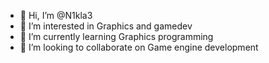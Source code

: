 - 👋 Hi, I’m @N1kla3
- 👀 I’m interested in Graphics and gamedev
- 🌱 I’m currently learning Graphics programming
- 💞️ I’m looking to collaborate on Game engine development

<!---
N1kla3/N1kla3 is a ✨ special ✨ repository because its `README.md` (this file) appears on your GitHub profile.
You can click the Preview link to take a look at your changes.
--->
